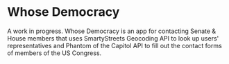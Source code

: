 # Whose Democracy

A work in progress. Whose Democracy is an app for contacting Senate & House members that uses SmartyStreets Geocoding API to look up users' representatives and Phantom of the Capitol API to fill out the contact forms of members of the US Congress.

